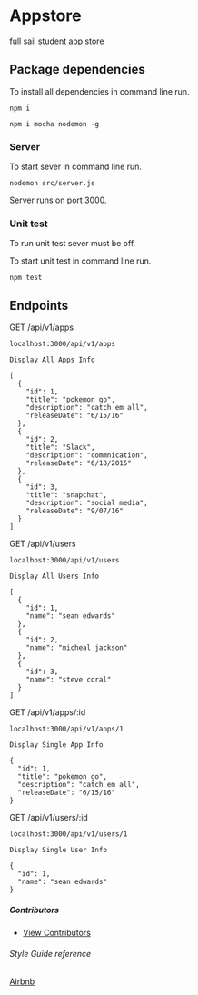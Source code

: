 # Appstore

full sail  student app store

## Package dependencies

To install all dependencies in command line run.

```
npm i

npm i mocha nodemon -g

```

### Server

To start sever in command line run.

```
nodemon src/server.js
```

Server runs on port 3000.

### Unit test

To run unit test sever must be off.

To start unit test in command line run.

```
npm test
```

## Endpoints

GET /api/v1/apps

```
localhost:3000/api/v1/apps

Display All Apps Info

[
  {
    "id": 1,
    "title": "pokemon go",
    "description": "catch em all",
    "releaseDate": "6/15/16"
  },
  {
    "id": 2,
    "title": "Slack",
    "description": "commnication",
    "releaseDate": "6/18/2015"
  },
  {
    "id": 3,
    "title": "snapchat",
    "description": "social media",
    "releaseDate": "9/07/16"
  }
]
```

GET /api/v1/users

```
localhost:3000/api/v1/users

Display All Users Info

[
  {
    "id": 1,
    "name": "sean edwards"
  },
  {
    "id": 2,
    "name": "micheal jackson"
  },
  {
    "id": 3,
    "name": "steve coral"
  }
]
```

GET /api/v1/apps/:id

```
localhost:3000/api/v1/apps/1

Display Single App Info

{
  "id": 1,
  "title": "pokemon go",
  "description": "catch em all",
  "releaseDate": "6/15/16"
}
```


GET /api/v1/users/:id

```
localhost:3000/api/v1/users/1

Display Single User Info

{
  "id": 1,
  "name": "sean edwards"
}
```

##### Contributors
- [View Contributors](https://github.com/seanedw1/appstore/graphs/contributors)

###### Style Guide reference
[Airbnb](https://github.com/airbnb/javascript)
